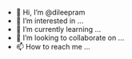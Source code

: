 - 👋 Hi, I’m @dileepram
- 👀 I’m interested in ...
- 🌱 I’m currently learning ...
- 💞️ I’m looking to collaborate on ...
- 📫 How to reach me ...

<!---
dileepram/dileepram is a ✨ special ✨ repository because its `README.md` (this file) appears on your GitHub profile.
You can click the Preview link to take a look at your changes.
--->
